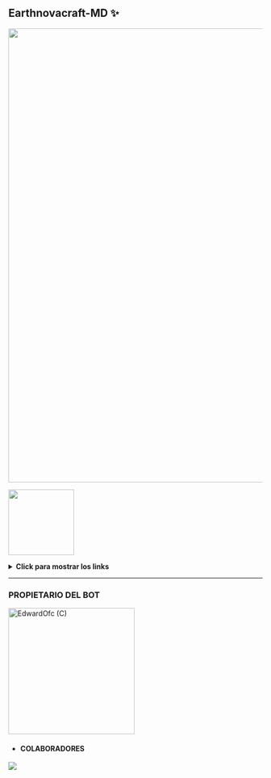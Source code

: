 ## Earthnovacraft-MD ✨

<p align="center">
<img src="https://files.fm/u/7vk3p7f65r" alt="" width="900"/>
</p> 

<a href="https://dahs.hostingpy.shop/"><img src="https://files.catbox.moe/lr92z2.jpg" height="130px"></a>

<details>
 <summary><b>Click para mostrar los links</b></summary>

- **Dashboard:** [`Aquí`](https://dahs.hostingpy.shop/)
- **Panel:** [`Aquí`](https://panel.hostingpy.shop/)
- **Registrarse:** [`Aquí`](https://dahs.hostingpy.shop/register)
- **Canal de WhatsApp:** [`Aquí`](https://whatsapp.com/channel/0029Vak4e1R4NVifmh8Tvi3q)
- **Comunidad:** [`Aquí`](https://chat.whatsapp.com/HT9YFbWTuqO0DQrq6Xxhvx)
- **Contacto:** [`AdrianOficial`](https://wa.me/595976126756)
</details>

***
</details>

### PROPIETARIO DEL BOT
<a href="https://github.com/Edwardofc"><img src="https://github.com/Edwardofc.png" width="250" height="250" alt="EdwardOfc (C)"/></a>

- #### COLABORADORES 
<a href="https://github.com/Edwardofc/Earthnovacraft-MD/graphs/contributors">
<img src="https://contrib.rocks/image?repo=Edwardofc/Earthnovacraft-MD" /> 
</a>
